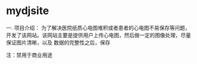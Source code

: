# mydjsite
一. 项目介绍：
  为了解决医院纸质心电图堆积或者患者的心电图不易保存等问题，开发了该网站。该网站主要是提供用户上传心电图，然后做一定的图像处理，尽量保证图片清晰，以及
  数据的完整性之后，保存

注：禁用于商业用途
